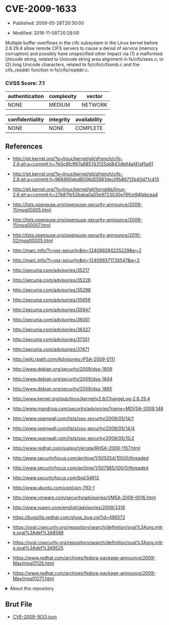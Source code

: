 # CVE-2009-1633

- Published: 2009-05-28T20:30:00

- Modified: 2018-11-08T20:29:00

Multiple buffer overflows in the cifs subsystem in the Linux kernel before 2.6.29.4 allow remote CIFS servers to cause a denial of service (memory corruption) and possibly have unspecified other impact via (1) a malformed Unicode string, related to Unicode string area alignment in fs/cifs/sess.c; or (2) long Unicode characters, related to fs/cifs/cifssmb.c and the cifs_readdir function in fs/cifs/readdir.c.

### CVSS Score: **7.1**

| authentication | complexity | vector |
| --- | --- | --- |
| NONE | MEDIUM | NETWORK |

| confidentiality | integrity | availability |
| --- | --- | --- |
| NONE | NONE | COMPLETE |

## References

* http://git.kernel.org/?p=linux/kernel/git/sfrench/cifs-2.6.git;a=commit;h=7b0c8fcff47a885743125dd843db64af41af5a61

* http://git.kernel.org/?p=linux/kernel/git/sfrench/cifs-2.6.git;a=commit;h=968460ebd8006d55661dec0fb86712b40d71c413

* http://git.kernel.org/?p=linux/kernel/git/torvalds/linux-2.6.git;a=commit;h=27b87fe52baba0a55e9723030e76fce94fabcea4

* http://lists.opensuse.org/opensuse-security-announce/2009-11/msg00005.html

* http://lists.opensuse.org/opensuse-security-announce/2009-11/msg00007.html

* http://lists.opensuse.org/opensuse-security-announce/2010-02/msg00005.html

* http://marc.info/?l=oss-security&m=124099284225229&w=2

* http://marc.info/?l=oss-security&m=124099371726547&w=2

* http://secunia.com/advisories/35217

* http://secunia.com/advisories/35226

* http://secunia.com/advisories/35298

* http://secunia.com/advisories/35656

* http://secunia.com/advisories/35847

* http://secunia.com/advisories/36051

* http://secunia.com/advisories/36327

* http://secunia.com/advisories/37351

* http://secunia.com/advisories/37471

* http://wiki.rpath.com/Advisories:rPSA-2009-0111

* http://www.debian.org/security/2009/dsa-1809

* http://www.debian.org/security/2009/dsa-1844

* http://www.debian.org/security/2009/dsa-1865

* http://www.kernel.org/pub/linux/kernel/v2.6/ChangeLog-2.6.29.4

* http://www.mandriva.com/security/advisories?name=MDVSA-2009:148

* http://www.openwall.com/lists/oss-security/2009/05/14/1

* http://www.openwall.com/lists/oss-security/2009/05/14/4

* http://www.openwall.com/lists/oss-security/2009/05/15/2

* http://www.redhat.com/support/errata/RHSA-2009-1157.html

* http://www.securityfocus.com/archive/1/505254/100/0/threaded

* http://www.securityfocus.com/archive/1/507985/100/0/threaded

* http://www.securityfocus.com/bid/34612

* http://www.ubuntu.com/usn/usn-793-1

* http://www.vmware.com/security/advisories/VMSA-2009-0016.html

* http://www.vupen.com/english/advisories/2009/3316

* https://bugzilla.redhat.com/show_bug.cgi?id=496572

* https://oval.cisecurity.org/repository/search/definition/oval%3Aorg.mitre.oval%3Adef%3A8588

* https://oval.cisecurity.org/repository/search/definition/oval%3Aorg.mitre.oval%3Adef%3A9525

* https://www.redhat.com/archives/fedora-package-announce/2009-May/msg01126.html

* https://www.redhat.com/archives/fedora-package-announce/2009-May/msg01271.html

<details>
<summary>About this repository</summary> 

  This repository is part of the project [Live Hack CVE](https://github.com/Live-Hack-CVE). Main website can be found [www.live-hack.org](https://www.live-hack.org) 
  
  Made by [Sn0wAlice](https://github.com/Sn0wAlice) for the people that care about security and need to have a feed of the latest CVEs. Hope you enjoy it, don't forget to star the repo and follow me on [Twitter](https://twitter.com/Sn0wAlice) and [Github](https://github.com/Sn0wAlice). And that is my [personnal website](https://www.alice-snow.me/)

  - [Home Page](https://github.com/Live-Hack-CVE)
  - [Framework](https://github.com/Live-Hack-CVE/cve-framework)
  - [CVE database](https://github.com/Live-Hack-CVE/full_database)
  - [Changelog](https://github.com/Live-Hack-CVE/Changelog)
</details>

## Brut File

* [CVE-2009-1633.json](https://raw.githubusercontent.com/Live-Hack-CVE/full_database/main/cves/2009/CVE-2009-1633.json)

